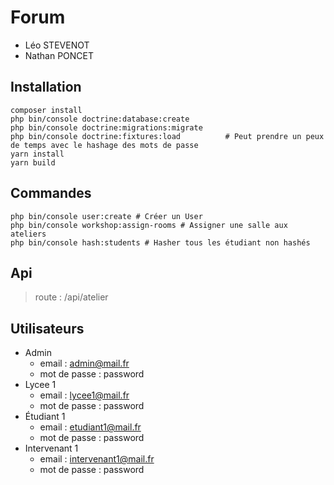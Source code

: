 # Forum
- Léo STEVENOT
- Nathan PONCET
## Installation
```shell
composer install
php bin/console doctrine:database:create
php bin/console doctrine:migrations:migrate 
php bin/console doctrine:fixtures:load          # Peut prendre un peux de temps avec le hashage des mots de passe
yarn install
yarn build
```

## Commandes
```shell
php bin/console user:create # Créer un User
php bin/console workshop:assign-rooms # Assigner une salle aux ateliers
php bin/console hash:students # Hasher tous les étudiant non hashés
```

## Api
> route : /api/atelier

## Utilisateurs
- Admin
  - email : admin@mail.fr
  - mot de passe : password
- Lycee 1
  - email : lycee1@mail.fr
  - mot de passe : password
- Étudiant 1
  - email : etudiant1@mail.fr
  - mot de passe : password
- Intervenant 1
  - email : intervenant1@mail.fr
  - mot de passe : password